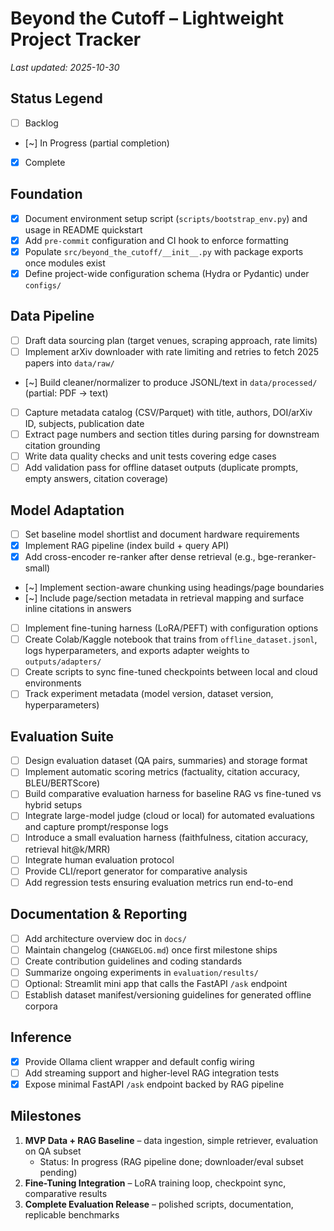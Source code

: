 # Beyond the Cutoff – Lightweight Project Tracker

_Last updated: 2025-10-30_

## Status Legend
- [ ] Backlog
- [~] In Progress (partial completion)
- [x] Complete

## Foundation
- [x] Document environment setup script (`scripts/bootstrap_env.py`) and usage in README quickstart
- [x] Add `pre-commit` configuration and CI hook to enforce formatting
- [x] Populate `src/beyond_the_cutoff/__init__.py` with package exports once modules exist
- [x] Define project-wide configuration schema (Hydra or Pydantic) under `configs/`

## Data Pipeline
- [ ] Draft data sourcing plan (target venues, scraping approach, rate limits)
- [ ] Implement arXiv downloader with rate limiting and retries to fetch 2025 papers into `data/raw/`
- [~] Build cleaner/normalizer to produce JSONL/text in `data/processed/` (partial: PDF → text)
- [ ] Capture metadata catalog (CSV/Parquet) with title, authors, DOI/arXiv ID, subjects, publication date
- [ ] Extract page numbers and section titles during parsing for downstream citation grounding
- [ ] Write data quality checks and unit tests covering edge cases
- [ ] Add validation pass for offline dataset outputs (duplicate prompts, empty answers, citation coverage)

## Model Adaptation
- [ ] Set baseline model shortlist and document hardware requirements
- [x] Implement RAG pipeline (index build + query API)
- [x] Add cross-encoder re-ranker after dense retrieval (e.g., bge-reranker-small)
- [~] Implement section-aware chunking using headings/page boundaries
- [~] Include page/section metadata in retrieval mapping and surface inline citations in answers
- [ ] Implement fine-tuning harness (LoRA/PEFT) with configuration options
- [ ] Create Colab/Kaggle notebook that trains from `offline_dataset.jsonl`, logs hyperparameters, and exports adapter weights to `outputs/adapters/`
- [ ] Create scripts to sync fine-tuned checkpoints between local and cloud environments
- [ ] Track experiment metadata (model version, dataset version, hyperparameters)

## Evaluation Suite
- [ ] Design evaluation dataset (QA pairs, summaries) and storage format
- [ ] Implement automatic scoring metrics (factuality, citation accuracy, BLEU/BERTScore)
- [ ] Build comparative evaluation harness for baseline RAG vs fine-tuned vs hybrid setups
- [ ] Integrate large-model judge (cloud or local) for automated evaluations and capture prompt/response logs
- [ ] Introduce a small evaluation harness (faithfulness, citation accuracy, retrieval hit@k/MRR)
- [ ] Integrate human evaluation protocol
- [ ] Provide CLI/report generator for comparative analysis
- [ ] Add regression tests ensuring evaluation metrics run end-to-end

## Documentation & Reporting
- [ ] Add architecture overview doc in `docs/`
- [ ] Maintain changelog (`CHANGELOG.md`) once first milestone ships
- [ ] Create contribution guidelines and coding standards
- [ ] Summarize ongoing experiments in `evaluation/results/`
- [ ] Optional: Streamlit mini app that calls the FastAPI `/ask` endpoint
- [ ] Establish dataset manifest/versioning guidelines for generated offline corpora

## Inference
- [x] Provide Ollama client wrapper and default config wiring
- [ ] Add streaming support and higher-level RAG integration tests
- [x] Expose minimal FastAPI `/ask` endpoint backed by RAG pipeline

## Milestones
1. **MVP Data + RAG Baseline** – data ingestion, simple retriever, evaluation on QA subset
	- Status: In progress (RAG pipeline done; downloader/eval subset pending)
2. **Fine-Tuning Integration** – LoRA training loop, checkpoint sync, comparative results
3. **Complete Evaluation Release** – polished scripts, documentation, replicable benchmarks
